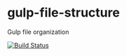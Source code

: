# gulp-file-structure
Gulp file organization

[![Build Status](https://travis-ci.org/davven/gulp-file-structure.svg?branch=master)](https://travis-ci.org/davven/gulp-file-structure)
